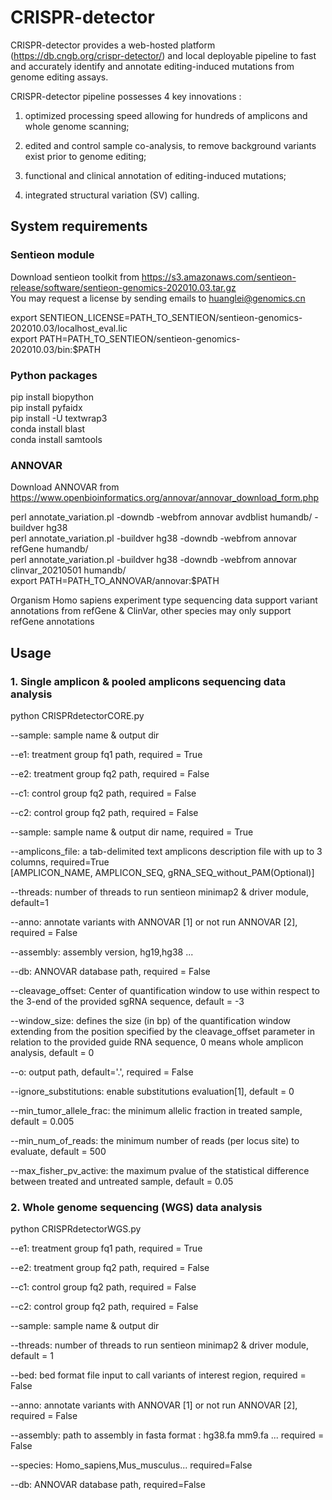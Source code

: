 # CRISPR-detector

CRISPR-detector provides a web-hosted platform (https://db.cngb.org/crispr-detector/) and local deployable pipeline to fast and accurately identify and annotate editing-induced mutations from genome editing assays. 

CRISPR-detector pipeline possesses 4 key innovations :  

1) optimized processing speed allowing for hundreds of amplicons and whole genome scanning;  

2) edited and control sample co-analysis, to remove background variants exist prior to genome editing;  

3) functional and clinical annotation of editing-induced mutations;  

4) integrated structural variation (SV) calling.  


## System requirements
### Sentieon module
Download sentieon toolkit from
https://s3.amazonaws.com/sentieon-release/software/sentieon-genomics-202010.03.tar.gz  
You may request a license by sending emails to huanglei@genomics.cn

export SENTIEON_LICENSE=PATH_TO_SENTIEON/sentieon-genomics-202010.03/localhost_eval.lic  
export PATH=PATH_TO_SENTIEON/sentieon-genomics-202010.03/bin:$PATH

### Python packages
pip install biopython  
pip install pyfaidx  
pip install -U textwrap3  
conda install blast  
conda install samtools  

### ANNOVAR
Download ANNOVAR from
https://www.openbioinformatics.org/annovar/annovar_download_form.php  
  
perl annotate_variation.pl -downdb -webfrom annovar avdblist humandb/ -buildver hg38  
perl annotate_variation.pl -buildver hg38  -downdb -webfrom annovar refGene humandb/  
perl annotate_variation.pl -buildver hg38  -downdb -webfrom annovar clinvar_20210501 humandb/  
export PATH=PATH_TO_ANNOVAR/annovar:$PATH  
  
Organism Homo sapiens experiment type sequencing data support variant annotations from refGene & ClinVar, other species may only support refGene annotations

## Usage
### 1. Single amplicon & pooled amplicons sequencing data analysis
python CRISPRdetectorCORE.py  

--sample: sample name & output dir  

--e1: treatment group fq1 path, required = True  

--e2: treatment group fq2 path, required = False  

--c1: control group fq2 path, required = False  

--c2: control group fq2 path, required = False  

--sample: sample name & output dir name, required = True  

--amplicons_file: a tab-delimited text amplicons description file with up to 3 columns, required=True  
  [AMPLICON_NAME, AMPLICON_SEQ, gRNA_SEQ_without_PAM(Optional)]

--threads: number of threads to run sentieon minimap2 & driver module, default=1 
  
--anno: annotate variants with ANNOVAR [1] or not run ANNOVAR [2], required = False  

--assembly: assembly version, hg19,hg38 ...  

--db: ANNOVAR database path, required = False    

--cleavage_offset: Center of quantification window to use within respect to the 3-end of the provided sgRNA sequence, default = -3  

--window_size: defines the size (in bp) of the quantification window extending from the position specified by the cleavage_offset parameter in relation to the provided guide RNA sequence, 0 means whole amplicon analysis, default = 0  

--o: output path, default='.', required = False  

--ignore_substitutions: enable substitutions evaluation[1], default = 0  

--min_tumor_allele_frac: the minimum allelic fraction in treated sample, default = 0.005  

--min_num_of_reads: the minimum number of reads (per locus site) to evaluate, default = 500  

--max_fisher_pv_active: the maximum pvalue of the statistical difference between treated and untreated sample, default = 0.05  

### 2. Whole genome sequencing (WGS) data analysis
python CRISPRdetectorWGS.py

--e1: treatment group fq1 path, required = True  

--e2: treatment group fq2 path, required = False  

--c1: control group fq2 path, required = False  

--c2: control group fq2 path, required = False  

--sample: sample name & output dir  

--threads: number of threads to run sentieon minimap2 & driver module, default = 1   

--bed: bed format file input to call variants of interest region, required = False   

--anno: annotate variants with ANNOVAR [1] or not run ANNOVAR [2], required = False  

--assembly: path to assembly in fasta format : hg38.fa mm9.fa ... required = False  

--species: Homo_sapiens,Mus_musculus... required=False  

--db: ANNOVAR database path, required=False  
